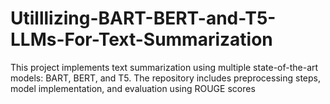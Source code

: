 # Utilllizing-BART-BERT-and-T5-LLMs-For-Text-Summarization
This project implements text summarization using multiple state-of-the-art models: BART, BERT, and T5. The repository includes preprocessing steps, model implementation, and evaluation using ROUGE scores
